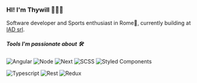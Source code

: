 ### HI! I'm Thywill 👨🏽‍💻

Software developer and Sports enthusiast in Rome📍, currently building at [IAD srl](https://www.linkedin.com/company/iad-srl/mycompany/).

##### Tools I'm passionate about 🛠 

![Angular](https://img.shields.io/badge/Javascript-Angular-red) ![Node](https://img.shields.io/badge/Javascript-Node-blue) ![Next](https://img.shields.io/badge/React-Next.js-white) ![SCSS](https://img.shields.io/badge/CSS-SCSS-%23C04080) ![Styled Components](https://img.shields.io/badge/CSS-Styled%20Components-%23C04080)

![Typescript](https://img.shields.io/badge/Javascript-Typescript-blue) ![Rest](https://img.shields.io/badge/QueryLanguage-RESTful%20API-%2348B282) ![Redux](https://img.shields.io/badge/React-Redux-blue)


<!---
ThywillJoshua/ThywillJoshua is a ✨ special ✨ repository because its `README.md` (this file) appears on your GitHub profile.
You can click the Preview link to take a look at your changes.
--->
